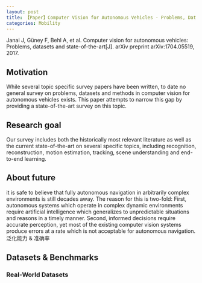 ```yaml
---
layout: post
title: 【Paper】Computer Vision for Autonomous Vehicles - Problems, Datasets and State-of-the-Art
categories: Mobility
---
```


Janai J, Güney F, Behl A, et al. Computer vision for autonomous vehicles: Problems, datasets and state-of-the-art[J]. arXiv preprint arXiv:1704.05519, 2017.

## Motivation

While several topic specific survey papers have been written, to date no general survey on problems, datasets and methods in computer vision for autonomous vehicles exists. This paper attempts to narrow this gap by providing a state-of-the-art survey on this topic.

## Research goal

Our survey includes both the historically most relevant literature as well as the current state-of-the-art on several specific topics, including recognition, reconstruction, motion estimation, tracking, scene understanding and end-to-end learning.

## About future

it is safe to believe that fully autonomous navigation in arbitrarily complex environments is still decades away. The reason for this is two-fold: First, autonomous systems which operate in complex dynamic environments require artificial intelligence which generalizes to unpredictable situations and reasons in a timely manner. Second, informed decisions require accurate perception, yet most of the existing computer vision systems produce errors at a rate which is not acceptable for autonomous navigation. 泛化能力 & 准确率

## Datasets & Benchmarks

### Real-World Datasets